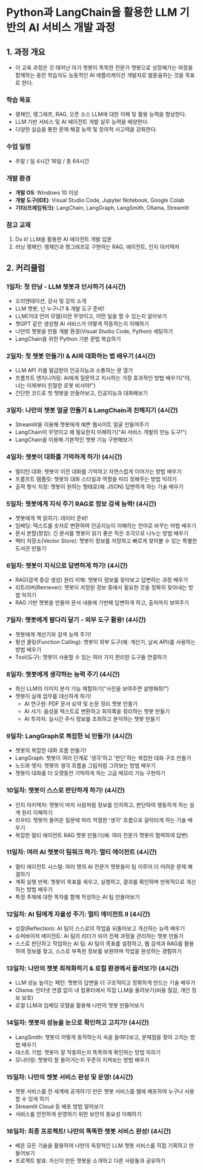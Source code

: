 # Python과 LangChain을 활용한 LLM 기반의 AI 서비스 개발 과정

## 1. 과정 개요

- 이 교육 과정은 갓 태어난 아기 챗봇이 똑똑한 전문가 챗봇으로 성장해가는 여정을 함께하는 동안 학습자도 능동적인 AI 애플리케이션 개발자로 발돋움하는 것을 목표로 한다.

### 학습 목표

- 랭체인, 랭그래프, RAG, 오픈 소스 LLM에 대한 이해 및 활용 능력을 향상한다.
- LLM 기반 서비스 및 AI 에이전트 개발 실무 능력을 배양한다.
- 다양한 실습을 통한 문제 해결 능력 및 창의적 사고력을 강화한다.

### 수업 일정

- 주말 / 일 4시간 16일 / 총 64시간

### 개발 환경

- **개발 OS**: Windows 10 이상
- **개발 도구(IDE)**: Visual Studio Code, Jupyter Notebook, Google Colab
- **기타(프레임워크)**: LangChain, LangGraph, LangSmith, Ollama, Streamlit

### 참고 교재

1. Do it! LLM을 활용한 AI 에이전트 개발 입문
2. 러닝 랭체인: 랭체인과 랭그래프로 구현하는 RAG, 에이전트, 인지 아키텍처

## 2. 커리큘럼

### 1일차: 첫 만남 - LLM 챗봇과 인사하기 (4시간)

- 오리엔테이션, 강사 및 강의 소개
- LLM 챗봇, 넌 누구니? & 개발 도구 준비!
- LLM(거대 언어 모델)이란 무엇이고, 어떤 일을 할 수 있는지 알아보기
- 챗GPT 같은 생성형 AI 서비스가 어떻게 작동하는지 이해하기
- 나만의 챗봇을 만들 개발 환경(Visual Studio Code, Python) 세팅하기
- LangChain을 위한 Python 기본 문법 복습하기

### 2일차: 첫 챗봇 만들기! & AI와 대화하는 법 배우기 (4시간)

- LLM API 키를 발급받아 인공지능과 소통하는 문 열기
- 프롬프트 엔지니어링: AI에게 질문하고 지시하는 가장 효과적인 방법 배우기("야, 너는 이제부터 친절한 로봇 비서야!")
- 간단한 코드로 첫 챗봇을 만들어보고, 인공지능과 대화해보기

### 3일차: 나만의 챗봇 얼굴 만들기 & LangChain과 친해지기 (4시간)

- Streamlit을 이용해 챗봇에게 예쁜 웹사이트 얼굴 만들어주기
- LangChain이 무엇이고 왜 필요한지 이해하기("AI 서비스 개발의 만능 도구!")
- LangChain을 이용해 기본적인 챗봇 기능 구현해보기

### 4일차: 챗봇이 대화를 기억하게 하기! (4시간)

- 멀티턴 대화: 챗봇이 이전 대화를 기억하고 자연스럽게 이어가는 방법 배우기
- 프롬프트 템플릿: 챗봇의 대화 스타일과 역할을 미리 정해주는 방법 익히기
- 출력 형식 지정: 챗봇이 원하는 형태로(예: JSON) 답변하게 하는 기술 배우기

### 5일차: 챗봇에게 지식 주기 RAG로 정보 검색 능력! (4시간)

- 챗봇에게 책 읽히기: 데이터 준비!
- 임베딩: 텍스트를 숫자로 변환하여 인공지능이 이해하는 언어로 바꾸는 마법 배우기
- 문서 분할(청킹): 긴 문서를 챗봇이 읽기 좋은 작은 조각으로 나누는 방법 배우기
- 벡터 저장소(Vector Store): 챗봇이 정보를 저장하고 빠르게 찾아볼 수 있는 특별한 도서관 만들기

### 6일차: 챗봇이 지식으로 답변하게 하기! (4시간)

- RAG(검색 증강 생성) 원리 이해: 챗봇이 정보를 찾아보고 답변하는 과정 배우기
- 리트리버(Retriever): 챗봇이 저장된 정보 중에서 필요한 것을 정확히 찾아내는 방법 익히기
- RAG 기반 챗봇을 만들어 문서 내용에 기반해 답변하게 하고, 출처까지 보여주기

### 7일차: 챗봇에게 팔다리 달기 - 외부 도구 활용! (4시간)

- 챗봇에게 계산기와 검색 능력 주기!
- 펑션 콜링(Function Calling): 챗봇이 외부 도구(예: 계산기, 날씨 API)를 사용하는 방법 배우기
- Tool(도구): 챗봇이 사용할 수 있는 여러 가지 편리한 도구들 연결하기

### 8일차: 챗봇에게 생각하는 능력 주기 (4시간)

- 최신 LLM의 이미지 분석 기능 체험하기("사진을 보여주면 설명해줘!")
- 챗봇이 실제 업무를 대신하게 하기!
  - AI 연구원: PDF 문서 요약 및 논문 정리 챗봇 만들기
  - AI 서기: 음성을 텍스트로 변환하고 회의록을 정리하는 챗봇 만들기
  - AI 투자자: 실시간 주식 정보를 조회하고 분석하는 챗봇 만들기

### 9일차: LangGraph로 복잡한 뇌 만들기! (4시간)

- 챗봇의 복잡한 대화 흐름 만들기!
- LangGraph: 챗봇이 여러 단계로 '생각'하고 '판단'하는 복잡한 대화 구조 만들기
- 노드와 엣지: 챗봇의 생각 흐름을 그림처럼 그려보는 방법 배우기
- 챗봇이 대화를 더 오랫동안 기억하게 하는 고급 메모리 기능 구현하기

### 10일차: 챗봇이 스스로 판단하게 하기! (4시간)

- 인지 아키텍처: 챗봇이 마치 사람처럼 정보를 인지하고, 판단하여 행동하게 하는 설계 원리 이해하기
- 라우터: 챗봇이 들어온 질문에 따라 적절한 '생각' 흐름으로 갈아타게 하는 기술 배우기
- 복잡한 멀티 에이전트 RAG 챗봇 만들기(예: 여러 전문가 챗봇이 협력하여 답변)

### 11일차: 여러 AI 챗봇이 팀워크 하기: 멀티 에이전트 (4시간)

- 멀티 에이전트 시스템: 여러 명의 AI 전문가 챗봇들이 팀 이루어 더 어려운 문제 해결하기
- 계획 실행 반복: 챗봇이 목표를 세우고, 실행하고, 결과를 확인하며 반복적으로 개선하는 방법 배우기
- 특정 주제에 대한 목차를 함께 작성하는 AI 팀 만들어보기

### 12일차: AI 팀에게 자율성 주기: 멀티 에이전트 II (4시간)

- 성찰(Reflection): AI 팀이 스스로의 작업을 되돌아보고 개선하는 능력 배우기
- 슈퍼바이저 에이전트: AI 팀의 리더가 되어 전체 과정을 관리하는 챗봇 만들기
- 스스로 판단하고 작업하는 AI 팀: AI 팀이 목표를 설정하고, 웹 검색과 RAG를 활용하여 정보를 찾고, 스스로 부족한 정보를 보완하며 작업을 완성하는 경험하기

### 13일차: 나만의 챗봇 최적화하기 & 로컬 환경에서 돌려보기! (4시간)

- LLM 성능 높이는 패턴: 챗봇의 답변을 더 구조적이고 정확하게 만드는 기술 배우기
- Ollama: 인터넷 연결 없이 내 컴퓨터에서 직접 LLM을 돌려보기(비용 절감, 개인 정보 보호)
- 로컬 LLM과 임베딩 모델을 활용해 나만의 챗봇 만들어보기

### 14일차: 챗봇의 성능을 눈으로 확인하고 고치기! (4시간)

- LangSmith: 챗봇이 어떻게 동작하는지 속을 들여다보고, 문제점을 찾아 고치는 방법 배우기
- 테스트 기법: 챗봇이 잘 작동하는지 똑똑하게 확인하는 방법 익히기
- 모니터링: 챗봇이 잘 돌아가는지 꾸준히 지켜보는 방법 배우기

### 15일차: 나만의 챗봇 서비스 완성 및 운영! (4시간)

- 챗봇 서비스를 전 세계에 공개하기! 만든 챗봇 서비스를 웹에 배포하여 누구나 사용할 수 있게 하기
- Streamlit Cloud 등 배포 방법 알아보기
- 서비스를 안전하게 운영하기 위한 보안의 중요성 이해하기

### 16일차: 최종 프로젝트! 나만의 똑똑한 챗봇 서비스 완성! (4시간)

- 배운 모든 기술을 활용하여 나만의 독창적인 LLM 챗봇 서비스를 직접 기획하고 만들어보기
- 프로젝트 발표: 자신이 만든 챗봇을 소개하고 다른 사람들과 공유하기
